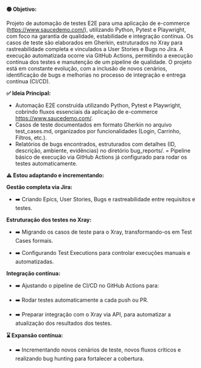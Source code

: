 **🟢 Objetivo:** 

Projeto de automação de testes E2E para uma aplicação de e-commerce (https://www.saucedemo.com/), utilizando Python, Pytest e Playwright, com foco na garantia de qualidade, estabilidade e integração contínua. Os casos de teste são elaborados em Gherkin, estruturados no Xray para rastreabilidade completa e vinculados a User Stories e Bugs no Jira. A execução automatizada ocorre via GitHub Actions, permitindo a execução contínua dos testes e manutenção de um pipeline de qualidade. O projeto está em constante evolução, com a inclusão de novos cenários, identificação de bugs e melhorias no processo de integração e entrega contínua (CI/CD).

**✅ Ideia Principal:** 
- Automação E2E construída utilizando Python, Pytest e Playwright, cobrindo fluxos essenciais da aplicação de e-commerce https://www.saucedemo.com/.
- Casos de teste documentados em formato Gherkin no arquivo test_cases.md, organizados por funcionalidades (Login, Carrinho, Filtros, etc.).
- Relatórios de bugs encontrados, estruturados com detalhes (ID, descrição, ambiente, evidências) no diretório bug_reports/.
= Pipeline básico de execução via GitHub Actions já configurado para rodar os testes automaticamente.

**⚠️ Estou adaptando e incrementando:**

**Gestão completa via Jira:**

- ➡️ Criando Epics, User Stories, Bugs e rastreabilidade entre requisitos e testes.

**Estruturação dos testes no Xray:**

- ➡️ Migrando os casos de teste para o Xray, transformando-os em Test Cases formais.

- ➡️ Configurando Test Executions para controlar execuções manuais e automatizadas.

**Integração contínua:**

- ➡️ Ajustando o pipeline de CI/CD no GitHub Actions para:

- ➡️ Rodar testes automaticamente a cada push ou PR.

- ➡️ Preparar integração com o Xray via API, para automatizar a atualização dos resultados dos testes.

**⌛ Expansão contínua:**
- ➡️ Incrementando novos cenários de teste, novos fluxos críticos e realizando bug hunting para fortalecer a cobertura.

